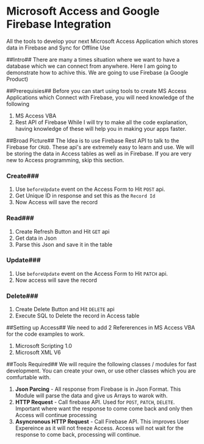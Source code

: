 # Microsoft Access and Google Firebase Integration
All the tools to develop your next Microsoft Access Application which stores data in Firebase and Sync for Offline Use

##Intro##
There are many a times situation where we want to have a database which we can connect from anywhere. Here I am going to demonstrate how to achive this. We are going to use Firebase (a Google Product)

##Prerequisies##
Before you can start using tools to create MS Access Applications which Connect with Firebase, you will need knowledge of the following
  1. MS Access VBA
  2. Rest API of Firebase 
  While I will try to make all the code explanation, having knowledge of these will help you in making your apps faster.

##Broad Picture##
The Idea is to use Firebase Rest API to talk to the Firebase for `CRUD`. These api's are extremely easy to learn and use. We will be storing the data in Access tables as well as in Firebase. If you are very new to Access programming, skip this section.

### Create###
  1. Use `beforeUpdate` event on the Access Form to Hit `POST` api.
  2. Get Unique ID in response and set this as the `Record Id`
  3. Now Access will save the record
  
### Read###
  1. Create Refresh Button and Hit `GET` api
  2. Get data in Json
  3. Parse this Json and save it in the table
  
### Update###
  1. Use `beforeUpdate` event on the Access Form to Hit `PATCH` api.
  2. Now access will save the record
  
### Delete###
  1. Create Delete Button and Hit `DELETE` api
  2. Execute SQL to Delete the record in Access table

##Setting up Access##
We need to add 2 Refererences in MS Access VBA for the code examples to work.
  1. Microsoft Scripting 1.0
  2. Microsoft XML V6

##Tools Required##
We will require the following classes / modules for fast development. You can create your own, or use other classes which you are comfurtable with.
  1. **Json Parcing** - All response from Firebase is in Json Format. This Module will parse the data and give us Arrays to warok with.
  2. **HTTP Request** - Call firebase API. Used for `POST`, `PATCH`, `DELETE`. Important where want the response to come come back and only then Access will continue processing
  3. **Asyncronous HTTP Request** - Call Firebase API. This improves User Expereince as it will not freeze Access. Access will not wait for the response to come back, processing will continue.
